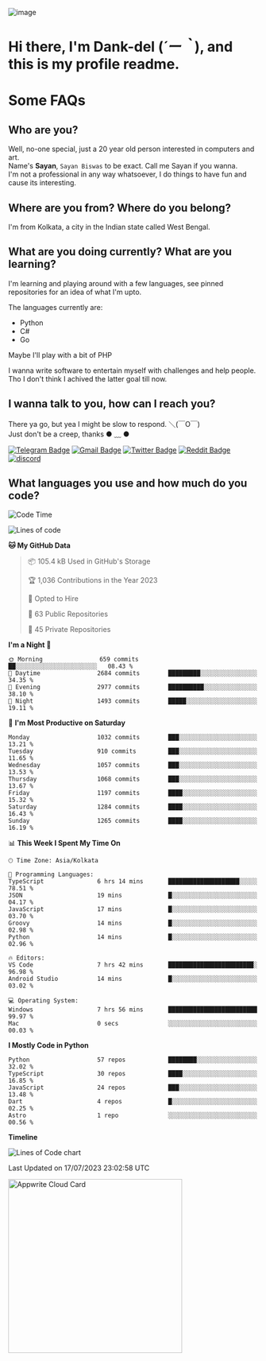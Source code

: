 ![image](https://user-images.githubusercontent.com/63096193/125182844-29f20800-e22f-11eb-8dc9-b0f2d29647bb.png)

# **Hi there, I'm Dank-del (*´ー｀*), and this is my profile readme.**
<!--  [![Profile views](https://gpvc.arturio.dev/dank-del)](https://github.com/dank-del) -->
# Some FAQs

## **Who are you?**

Well, no-one special, just a 20 year old person interested in computers and art. \
Name's **Sayan**, `Sayan Biswas` to be exact. Call me Sayan if you wanna. \
I'm not a professional in any way whatsoever, I do things to have fun and cause its interesting.

## **Where are you from? Where do you belong?**

I'm from Kolkata, a city in the Indian state called West Bengal.

## **What are you doing currently? What are you learning?**

I'm learning and playing around with a few languages, see pinned repositories for an idea of what I'm upto.

The languages currently are:

- Python
- C#
- Go

Maybe I'll play with a bit of PHP

I wanna write software to entertain myself with challenges and help people. \
Tho I don't think I achived the latter goal till now.

<!--## **Eww, I see a weeb profile.**

Can't help it, it's the best way to hide my face on this account
> Why do people hate weebs .-.

## **Cool, what more interests you?**

My interests are quite, weird. They're scattered all over the place. \
I've been fascinated by music and have studied it since the age of 6, I've performed on stage and on air but yeah now I've been away from that. I specialize in key instruments. \
Another thing that interests me is Media Production, aka, working with audio, video and broadcasting media.

> I just like art in general. also feeds the reason of me being obsessed with Japanese drawings (⋟ ﹏ ⋞)-->

## **I wanna talk to you, how can I reach you?**

There ya go, but yea I might be slow to respond. ＼(￣O￣) \
Just don't be a creep, thanks ● ﹏ ●

[![Telegram Badge](https://img.shields.io/badge/-dank_as_fuck-1ca0f1?style=flat-square&logo=telegram&logoColor=white&link=https://t.me/dank_as_fuck)](https://t.me/dank_as_fuck)
[![Gmail Badge](https://img.shields.io/badge/-sayan@asia.com-c14438?style=flat-square&logo=Gmail&logoColor=white&link=mailto:sayan@asia.com)](mailto:sayan@asia.com)
[![Twitter Badge](https://img.shields.io/twitter/follow/TheDankDel?style=social)](https://twitter.com/TheDankDel)
[![Reddit Badge](https://img.shields.io/reddit/user-karma/combined/dank_as_fuck_?style=social)](https://www.reddit.com/user/dank_as_fuck_/)
[![discord](https://discord-md-badge.vercel.app/api/shield/506536929152466945?style=social)](https://discordapp.com/users/506536929152466945)

## **What languages you use and how much do you code?**

<!--START_SECTION:waka-->
![Code Time](http://img.shields.io/badge/Code%20Time-1%2C195%20hrs%2047%20mins-blue)

![Lines of code](https://img.shields.io/badge/From%20Hello%20World%20I%27ve%20Written-4.6%20million%20lines%20of%20code-blue)

**🐱 My GitHub Data** 

> 📦 105.4 kB Used in GitHub's Storage 
 > 
> 🏆 1,036 Contributions in the Year 2023
 > 
> 💼 Opted to Hire
 > 
> 📜 63 Public Repositories 
 > 
> 🔑 45 Private Repositories 
 > 
**I'm a Night 🦉** 

```text
🌞 Morning                659 commits         ██░░░░░░░░░░░░░░░░░░░░░░░   08.43 % 
🌆 Daytime                2684 commits        █████████░░░░░░░░░░░░░░░░   34.35 % 
🌃 Evening                2977 commits        ██████████░░░░░░░░░░░░░░░   38.10 % 
🌙 Night                  1493 commits        █████░░░░░░░░░░░░░░░░░░░░   19.11 % 
```
📅 **I'm Most Productive on Saturday** 

```text
Monday                   1032 commits        ███░░░░░░░░░░░░░░░░░░░░░░   13.21 % 
Tuesday                  910 commits         ███░░░░░░░░░░░░░░░░░░░░░░   11.65 % 
Wednesday                1057 commits        ███░░░░░░░░░░░░░░░░░░░░░░   13.53 % 
Thursday                 1068 commits        ███░░░░░░░░░░░░░░░░░░░░░░   13.67 % 
Friday                   1197 commits        ████░░░░░░░░░░░░░░░░░░░░░   15.32 % 
Saturday                 1284 commits        ████░░░░░░░░░░░░░░░░░░░░░   16.43 % 
Sunday                   1265 commits        ████░░░░░░░░░░░░░░░░░░░░░   16.19 % 
```


📊 **This Week I Spent My Time On** 

```text
🕑︎ Time Zone: Asia/Kolkata

💬 Programming Languages: 
TypeScript               6 hrs 14 mins       ████████████████████░░░░░   78.51 % 
JSON                     19 mins             █░░░░░░░░░░░░░░░░░░░░░░░░   04.17 % 
JavaScript               17 mins             █░░░░░░░░░░░░░░░░░░░░░░░░   03.70 % 
Groovy                   14 mins             █░░░░░░░░░░░░░░░░░░░░░░░░   02.98 % 
Python                   14 mins             █░░░░░░░░░░░░░░░░░░░░░░░░   02.96 % 

🔥 Editors: 
VS Code                  7 hrs 42 mins       ████████████████████████░   96.98 % 
Android Studio           14 mins             █░░░░░░░░░░░░░░░░░░░░░░░░   03.02 % 

💻 Operating System: 
Windows                  7 hrs 56 mins       █████████████████████████   99.97 % 
Mac                      0 secs              ░░░░░░░░░░░░░░░░░░░░░░░░░   00.03 % 
```

**I Mostly Code in Python** 

```text
Python                   57 repos            ████████░░░░░░░░░░░░░░░░░   32.02 % 
TypeScript               30 repos            ████░░░░░░░░░░░░░░░░░░░░░   16.85 % 
JavaScript               24 repos            ███░░░░░░░░░░░░░░░░░░░░░░   13.48 % 
Dart                     4 repos             █░░░░░░░░░░░░░░░░░░░░░░░░   02.25 % 
Astro                    1 repo              ░░░░░░░░░░░░░░░░░░░░░░░░░   00.56 % 
```



**Timeline**

![Lines of Code chart](https://raw.githubusercontent.com/Dank-del/Dank-del/main/assets/bar_graph.png)


 Last Updated on 17/07/2023 23:02:58 UTC
<!--END_SECTION:waka-->

<!--## **Can I stalk your spotify?**

Um sure.

![OwO Spotify](https://spotify-recently-played-readme.vercel.app/api?user=31fdrsslnr7nvq4ytqwtw7c4rxfm&count=5)-->

<a href="https://cloud.appwrite.io/card/64773257171d49803c27">
	<img width="350" src="https://cloud.appwrite.io/v1/cards/cloud?userId=64773257171d49803c27" alt="Appwrite Cloud Card" />
</a>
